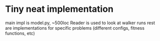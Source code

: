 # Tiny neat implementation
main impl is model.py, ~500loc
Reader is used to look at walker runs
rest are implementations for specific problems (different configs, fitness functions, etc)
